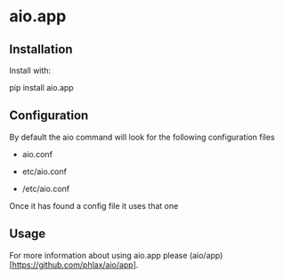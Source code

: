 aio.app
=======


Installation
------------

Install with:

  pip install aio.app

Configuration
-------------

By default the aio command will look for the following configuration files

   - aio.conf
   
   - etc/aio.conf
   
   - /etc/aio.conf

Once it has found a config file it uses that one


Usage
-----

For more information about using aio.app please (aio/app)[https://github.com/phlax/aio/app].
